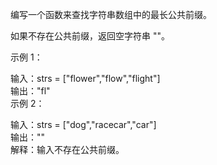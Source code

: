 编写一个函数来查找字符串数组中的最长公共前缀。  

如果不存在公共前缀，返回空字符串 ""。  



示例 1：  

输入：strs = ["flower","flow","flight"]  
输出："fl"  
示例 2：  

输入：strs = ["dog","racecar","car"]  
输出：""  
解释：输入不存在公共前缀。  